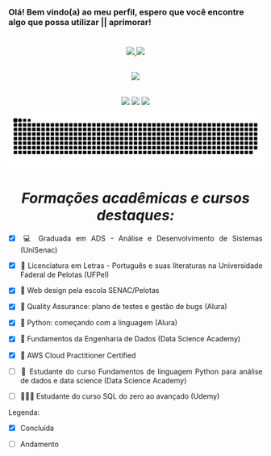 ### Olá! Bem vindo(a) ao meu perfil, espero que você encontre algo que possa utilizar || aprimorar!

#

<span align="center">
  
<div align="center">
  <a href="https://github.com/jessicagasque">
  <img height="180em" src="https://github-readme-stats.vercel.app/api?username=jessicagasque&show_icons=true&theme=codeSTACKr&include_all_commits=true&count_private=true"/>
  <img height="180em" src="https://github-readme-stats.vercel.app/api/top-langs/?username=jessicagasque&layout=compact&langs_count=7&theme=codeSTACKr"/>
</div>
<div style="display: inline_block"><br>
<p align="center">
  <a href="https://skillicons.dev">
    <img src="https://skillicons.dev/icons?i=html,css,js,java,ts,py,nodejs,react,sqlite,sequelize,aws,discord,git,github,gitlab,jquery,mysql,postgres,redux,sass,spring,selenium,docker,linux,ps,vscode,figma&theme=light" />
  </a>
</p>          
</div>
  
  ##
 
<div> 
   <a href="https://www.instagram.com/jessiicagasque/"><img src="https://img.shields.io/badge/-Instagram-%23E4405F?style=for-the-badge&logo=instagram&logoColor=white" target="_blank"></a>
  <a href = "mailto:jessicapgasque@gmail.com"><img src="https://img.shields.io/badge/-Gmail-%23333?style=for-the-badge&logo=gmail&logoColor=white" target="_blank"></a>
  <a href="https://www.linkedin.com/in/j%C3%A9ssica-gasque-7bb960161/" target="_blank"><img src="https://img.shields.io/badge/-LinkedIn-%230077B5?style=for-the-badge&logo=linkedin&logoColor=white" target="_blank"></a> 
 
  ![Snake animation](https://raw.githubusercontent.com/Platane/snk/output/github-contribution-grid-snake.svg)
 
</div>
  
  </span>
  

<span align="center">
  
# *Formações acadêmicas e cursos destaques:*
  
</span>

  
<span align="justify">
 
- [x] 💻  Graduada em ADS - Análise e Desenvolvimento de Sistemas (UniSenac)
    
- [x] 👩  Licenciatura em Letras - Português e suas literaturas na Universidade Faderal de Pelotas (UFPel)

- [x] 🚆  Web design pela escola SENAC/Pelotas
  
- [x] 🚀  Quality Assurance: plano de testes e gestão de bugs (Alura)
  
- [x] 🤖  Python: começando com a linguagem (Alura)

- [x] 🎲  Fundamentos da Engenharia de Dados (Data Science Academy)

- [x] 🏅  AWS Cloud Practitioner Certified

- [ ] 🚀  Estudante do curso Fundamentos de linguagem Python para análise de dados e data science (Data Science Academy)

- [ ] 👩🏻‍💼  Estudante do curso SQL do zero ao avançado (Udemy)


  
  
Legenda:
  
- [x] Concluída
  
- [ ] Andamento
  
</span>







